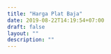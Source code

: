 ```yaml
---
title: "Harga Plat Baja"
date: 2019-08-22T14:19:54+07:00
draft: false
layout: ""
description: ""
---
```


